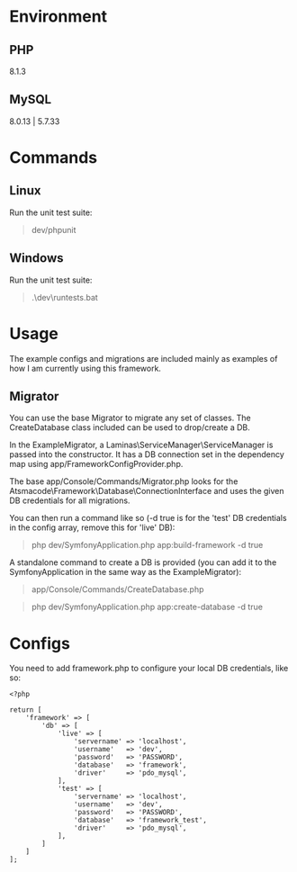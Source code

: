 # Environment

## PHP

8.1.3

## MySQL

8.0.13 | 5.7.33

# Commands

## Linux
Run the unit test suite:

> dev/phpunit

## Windows
Run the unit test suite:

> .\dev\runtests.bat

# Usage

The example configs and migrations are included mainly as examples of how I am currently using this framework.

## Migrator

You can use the base Migrator to migrate any set of classes. The CreateDatabase class included can be used to drop/create a DB. 

In the ExampleMigrator, a Laminas\ServiceManager\ServiceManager is passed into the constructor. It has a DB connection set in the dependency map using app/FrameworkConfigProvider.php.

The base app/Console/Commands/Migrator.php looks for the Atsmacode\Framework\Database\ConnectionInterface and uses the given DB credentials for all migrations.

You can then run a command like so (-d true is for the 'test' DB credentials in the config array, remove this for 'live' DB):

> php dev/SymfonyApplication.php app:build-framework -d true

A standalone command to create a DB is provided (you can add it to the SymfonyApplication in the same way as the ExampleMigrator):

> app/Console/Commands/CreateDatabase.php

> php dev/SymfonyApplication.php app:create-database -d true

# Configs

You need to add framework.php to configure your local DB credentials, like so:

```
<?php

return [
    'framework' => [
        'db' => [
            'live' => [
                'servername' => 'localhost',
                'username'   => 'dev',
                'password'   => 'PASSWORD',
                'database'   => 'framework',
                'driver'     => 'pdo_mysql',
            ],
            'test' => [
                'servername' => 'localhost',
                'username'   => 'dev',
                'password'   => 'PASSWORD',
                'database'   => 'framework_test',
                'driver'     => 'pdo_mysql',
            ],
        ]
    ]
];
```
